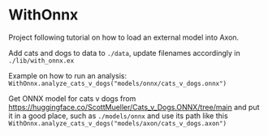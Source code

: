 # WithOnnx
Project following tutorial on how to load an external model into Axon.

Add cats and dogs to data to `./data`, update filenames accordingly in `./lib/with_onnx.ex`

Example on how to run an analysis:
`WithOnnx.analyze_cats_v_dogs("models/onnx/cats_v_dogs.onnx")`

Get ONNX model for cats v dogs from https://huggingface.co/ScottMueller/Cats_v_Dogs.ONNX/tree/main and put it in a 
good place, such as `./models/onnx` and use its path like this 
`WithOnnx.analyze_cats_v_dogs("models/axon/cats_v_dogs.axon")`
